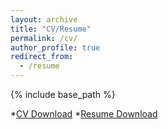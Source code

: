 ```yaml
---
layout: archive
title: "CV/Resume"
permalink: /cv/
author_profile: true
redirect_from:
  - /resume
---
```


{% include base_path %}

*[CV Download](https://pragup.github.io/files/Prashant_CV.pdf)
*[Resume Download](https://pragup.github.io/files/Prashant_Resume.pdf)  